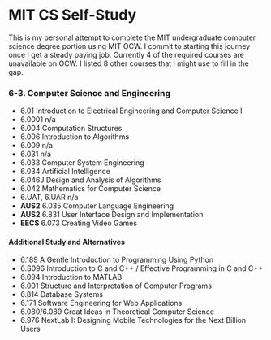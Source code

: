 # MIT CS Self-Study
This is my personal attempt to complete the MIT undergraduate computer science degree portion using MIT OCW. I commit to starting this journey once I get a steady paying job. Currently 4 of the required courses are unavailable on OCW. I listed 8 other courses that I might use to fill in the gap.

### 6-3. Computer Science and Engineering
* 6.01 Introduction to Electrical Engineering and Computer Science I
* 6.0001 n/a
* 6.004 Computation Structures
* 6.006 Introduction to Algorithms
* 6.009 n/a
* 6.031 n/a
* 6.033 Computer System Engineering
* 6.034 Artificial Intelligence
* 6.046J Design and Analysis of Algorithms
* 6.042 Mathematics for Computer Science
* 6.UAT, 6.UAR n/a
* **AUS2** 6.035 Computer Language Engineering
* **AUS2** 6.831 User Interface Design and Implementation
* **EECS** 6.073 Creating Video Games


#### Additional Study and Alternatives
* 6.189 A Gentle Introduction to Programming Using Python
* 6.S096 Introduction to C and C++ / Effective Programming in C and C++
* 6.094 Introduction to MATLAB
* 6.001 Structure and Interpretation of Computer Programs
* 6.814 Database Systems
* 6.171 Software Engineering for Web Applications
* 6.080/6.089 Great Ideas in Theoretical Computer Science
* 6.976 NextLab I: Designing Mobile Technologies for the Next Billion Users






